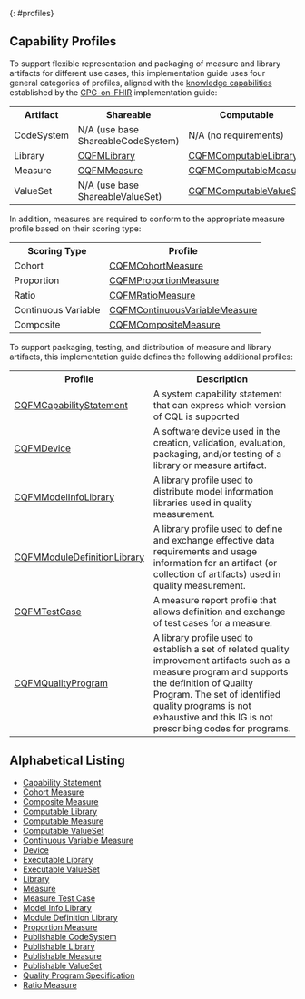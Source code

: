 {: #profiles}

## Capability Profiles

To support flexible representation and packaging of measure and library artifacts for different use cases, this implementation guide uses four general categories of profiles, aligned with the [knowledge capabilities](http://hl7.org/fhir/uv/cpg/CodeSystem-cpg-knowledge-capability.html) established by the [CPG-on-FHIR](http://hl7.org/fhir/uv/cpg) implementation guide:

<table>
  <tr><th>Artifact</th><th>Shareable</th><th>Computable</th><th>Publishable</th><th>Executable</th></tr>
  <tr><td>CodeSystem</td><td>N/A (use base ShareableCodeSystem)</td><td>N/A (no requirements)</td><td><a href="StructureDefinition-publishable-codesystem-cqfm.html">CQFMPublishableCodeSystem</a></td><td>N/A (no requirements)</td></tr>
  <tr><td>Library</td><td><a href="StructureDefinition-library-cqfm.html">CQFMLibrary</a></td><td><a href="StructureDefinition-computable-library-cqfm.html">CQFMComputableLibrary</a></td><td><a href="StructureDefinition-publishable-library-cqfm.html">CQFMPublishableLibrary</a></td><td><a href="StructureDefinition-executable-library-cqfm.html">CQFMExecutableLibrary</a></td></tr>
  <tr><td>Measure</td><td><a href="StructureDefinition-measure-cqfm.html">CQFMMeasure</a></td><td><a href="StructureDefinition-computable-measure-cqfm.html">CQFMComputableMeasure</a></td><td><a href="StructureDefinition-publishable-measure-cqfm.html">CQFMPublishableMeasure</a></td><td><a href="StructureDefinition-executable-measure-cqfm.html">CQFMExecutableMeasure</a></td></tr>
  <tr><td>ValueSet</td><td>N/A (use base ShareableValueSet)</td><td><a href="StructureDefinition-computable-valueset-cqfm.html">CQFMComputableValueSet</a></td><td><a href="StructureDefinition-publishable-valueset-cqfm.html">CQFMPublishableValueSet</a></td><td><a href="StructureDefinition-executable-valueset-cqfm.html">CQFMExecutableValueSet</a></td></tr>

</table>

In addition, measures are required to conform to the appropriate measure profile based on their scoring type:

<table>
  <tr><th>Scoring Type</th><th>Profile</th></tr>
  <tr><td>Cohort</td><td><a href="StructureDefinition-cohort-measure-cqfm.html">CQFMCohortMeasure</a></td></tr>
  <tr><td>Proportion</td><td><a href="StructureDefinition-proportion-measure-cqfm.html">CQFMProportionMeasure</a></td></tr>
  <tr><td>Ratio</td><td><a href="StructureDefinition-ratio-measure-cqfm.html">CQFMRatioMeasure</a></td></tr>
  <tr><td>Continuous Variable</td><td><a href="StructureDefinition-cv-measure-cqfm.html">CQFMContinuousVariableMeasure</a></td></tr>
  <tr><td>Composite</td><td><a href="StructureDefinition-composite-measure-cqfm.html">CQFMCompositeMeasure</a></td></tr>
</table>

To support packaging, testing, and distribution of measure and library artifacts, this implementation guide defines the following additional profiles:

<table>
  <tr><th>Profile</th><th>Description</th></tr>
  <tr><td><a href="StructureDefinition-capability-statement-cqfm.html">CQFMCapabilityStatement</a></td><td>A system capability statement that can express which version of CQL is supported</td></tr>
  <tr><td><a href="StructureDefinition-device-softwaresystem-cqfm.html">CQFMDevice</a></td><td>A software device used in the creation, validation, evaluation, packaging, and/or testing of a library or measure artifact.</td></tr>
  <tr><td><a href="StructureDefinition-modelinfo-library-cqfm.html">CQFMModelInfoLibrary</a></td><td>A library profile used to distribute model information libraries used in quality measurement.</td></tr>
  <tr><td><a href="StructureDefinition-module-definition-library-cqfm.html">CQFMModuleDefinitionLibrary</a></td><td>A library profile used to define and exchange effective data requirements and usage information for an artifact (or collection of artifacts) used in quality measurement.</td></tr>
  <tr><td><a href="StructureDefinition-test-case-cqfm.html">CQFMTestCase</a></td><td>A measure report profile that allows definition and exchange of test cases for a measure.</td></tr>
  <tr><td><a href="StructureDefinition-quality-program-cqfm.html">CQFMQualityProgram</a></td><td>A library profile used to establish a set of related quality improvement artifacts such as a measure program and supports the definition of Quality Program. The set of identified quality programs is not exhaustive and this IG is not prescribing codes for programs.</td></tr>
</table>

## Alphabetical Listing

- [Capability Statement](StructureDefinition-capability-statement-cqfm.html)
- [Cohort Measure](StructureDefinition-cohort-measure-cqfm.html)
- [Composite Measure](StructureDefinition-composite-measure-cqfm.html)
- [Computable Library](StructureDefinition-computable-library-cqfm.html)
- [Computable Measure](StructureDefinition-computable-measure-cqfm.html)
- [Computable ValueSet](StructureDefinition-computable-valueset-cqfm.html)
- [Continuous Variable Measure](StructureDefinition-cv-measure-cqfm.html)
- [Device](StructureDefinition-device-softwaresystem-cqfm.html)
- [Executable Library](StructureDefinition-executable-library-cqfm.html)
- [Executable ValueSet](StructureDefinition-executable-valueset-cqfm.html)
- [Library](StructureDefinition-library-cqfm.html)
- [Measure](StructureDefinition-measure-cqfm.html)
- [Measure Test Case](StructureDefinition-test-case-cqfm.html)
- [Model Info Library](StructureDefinition-modelinfo-library-cqfm.html)
- [Module Definition Library](StructureDefinition-module-definition-library-cqfm.html)
- [Proportion Measure](StructureDefinition-proportion-measure-cqfm.html)
- [Publishable CodeSystem](StructureDefinition-publishable-codesystem-cqfm.html)
- [Publishable Library](StructureDefinition-publishable-library-cqfm.html)
- [Publishable Measure](StructureDefinition-publishable-measure-cqfm.html)
- [Publishable ValueSet](StructureDefinition-publishable-valueset-cqfm.html)
- [Quality Program Specification](StructureDefinition-quality-program-cqfm.html)
- [Ratio Measure](StructureDefinition-ratio-measure-cqfm.html)
